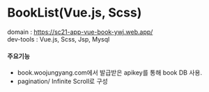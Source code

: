 <h1>BookList(Vue.js, Scss)</h1>

domain : https://sc21-app-vue-book-ywj.web.app/ <br>
dev-tools : Vue.js, Scss, Jsp, Mysql

#### 주요기능

- book.woojungyang.com에서 발급받은 apikey를 통해 book DB 사용.
- pagination/ Infinite Scroll로 구성
